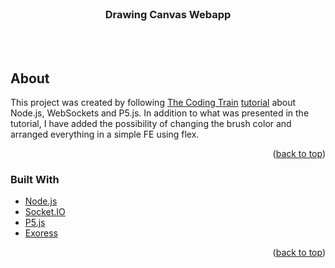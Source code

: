 <div id="top"></div>
<br />

  <h3 align="center">Drawing Canvas Webapp</h3>
<br /><br />


## About


This project was created by following [The Coding Train](https://www.youtube.com/channel/UCvjgXvBlbQiydffZU7m1_aw) [tutorial](https://www.youtube.com/watch?v=bjULmG8fqc8)  about Node.js, WebSockets and P5.js. 
In addition to what was presented in the tutorial, I have added the possibility of changing the brush color and arranged everything in a simple FE using flex.

<p align="right">(<a href="#top">back to top</a>)</p>

### Built With

* [Node.js](https://nodejs.org/en/)
* [Socket.IO](https://socket.io)
* [P5.js](https://p5js.org)
* [Exoress](https://expressjs.com)

<p align="right">(<a href="#top">back to top</a>)</p>
